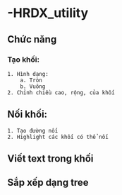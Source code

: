 # -HRDX_utility
## Chức năng
### Tạo khối:
    1. Hình dạng:
        a. Tròn
        b. Vuông
    2. Chỉnh chiều cao, rộng, của khối
## Nối khối:
    1. Tạo đường nối
    2. Highlight các khối có thể nối
## Viết text trong khối
## Sắp xếp dạng tree
